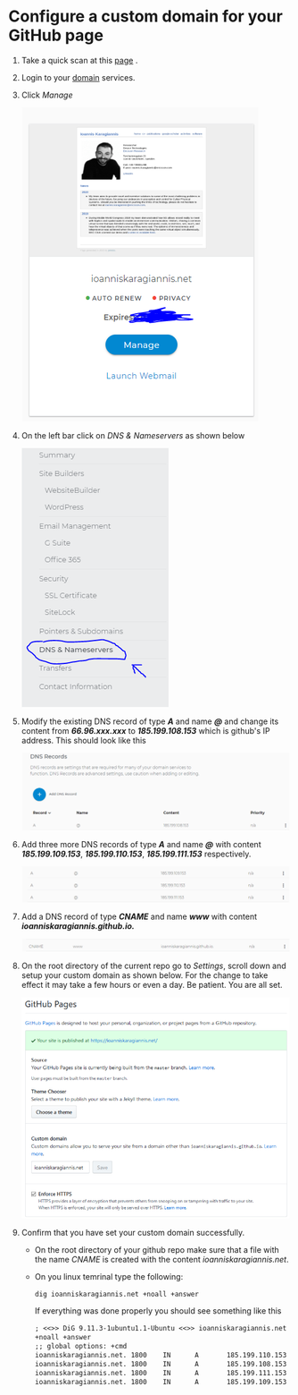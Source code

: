 # Configure a custom domain for your GitHub page

1. Take a quick scan at this [page](https://medium.com/@hossainkhan/using-custom-domain-for-github-pages-86b303d3918a) .

2. Login to your [domain](www.domain.com) services.

3. Click _Manage_

   ![](img/domain_manage.png)

4. On the left bar click on _DNS & Nameservers_ as shown below

   ![](img/dns_and_nameservers.png)

5. Modify the existing DNS record of type _**A**_ and name _**@**_ and change its content from _**66.96.xxx.xxx**_ to _**185.199.108.153**_ which is github's IP address. This should look like this

   ![](img/dns_record_1.png)

6. Add three more DNS records of type _**A**_ and name _**@**_ with content _**185.199.109.153**_, _**185.199.110.153**_, _**185.199.111.153**_ respectively.

   ![](img/dns_record_2.png)

7. Add a DNS record of type _**CNAME**_ and name _**www**_ with content _**ioanniskaragiannis.github.io.**_

   ![](img/dns_record_3.png)

8. On the root directory of the current repo go to _Settings_, scroll down and setup your custom domain as shown below. For the change to take effect it may take a few hours or even a day. Be patient. You are all set.

   ![](img/github_pages.png)

9. Confirm that you have set your custom domain successfully. 

   * On the root directory of your github repo make sure that a file with the name _CNAME_ is created with the content _ioanniskaragiannis.net_.

   * On you linux temrinal type the following:

     ```shell
     dig ioanniskaragiannis.net +noall +answer
     ```

      If everything was done properly you should see something like this

     ```console
     ; <<>> DiG 9.11.3-1ubuntu1.1-Ubuntu <<>> ioanniskaragiannis.net +noall +answer
     ;; global options: +cmd
     ioanniskaragiannis.net. 1800    IN      A       185.199.110.153
     ioanniskaragiannis.net. 1800    IN      A       185.199.108.153
     ioanniskaragiannis.net. 1800    IN      A       185.199.111.153
     ioanniskaragiannis.net. 1800    IN      A       185.199.109.153
     ```

     